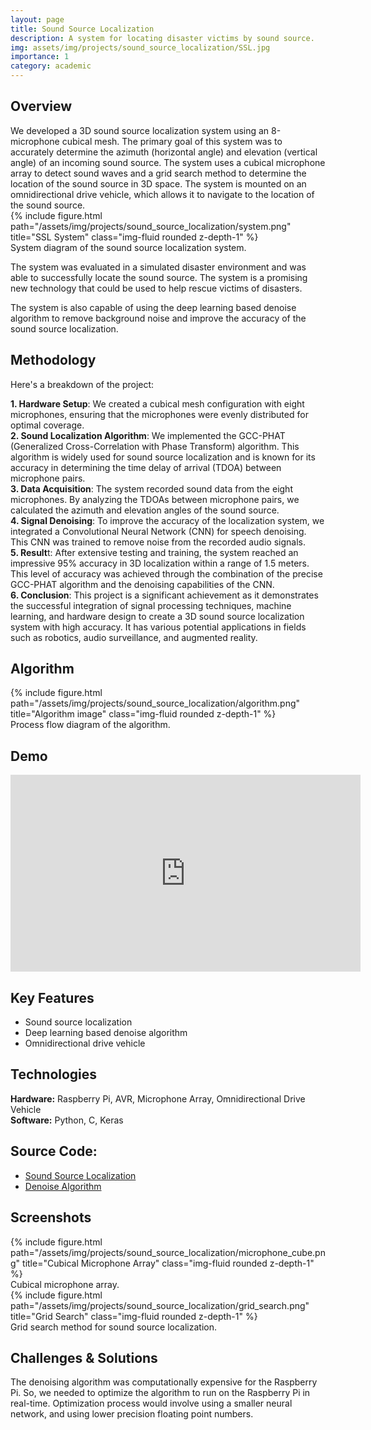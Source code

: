 ```yaml
---
layout: page
title: Sound Source Localization
description: A system for locating disaster victims by sound source.
img: assets/img/projects/sound_source_localization/SSL.jpg
importance: 1
category: academic
---
```


## Overview

<div class="row justify-content-sm-center">
    <div class="col-sm-6 mt-3 mt-md-0">
        We developed a 3D sound source localization system using an 8-microphone cubical mesh. The primary goal of this system was to accurately determine the azimuth (horizontal angle) and elevation (vertical angle) of an incoming sound source. The system uses a cubical microphone array to detect sound waves and a grid search method to determine the location of the sound source in 3D space. The system is mounted on an omnidirectional drive vehicle, which allows it to navigate to the location of the sound source.
    </div>
    <div class="col-sm-6 mt-3 mt-md-0">
        {% include figure.html path="/assets/img/projects/sound_source_localization/system.png" title="SSL System" class="img-fluid rounded z-depth-1" %}
        <div class="caption">
        System diagram of the sound source localization system.
        </div>
    </div>
</div>

The system was evaluated in a simulated disaster environment and was able to successfully locate the sound source. The system is a promising new technology that could be used to help rescue victims of disasters.

The system is also capable of using the deep learning based denoise algorithm to remove background noise and improve the accuracy of the sound source localization.

## Methodology
Here's a breakdown of the project:

**1. Hardware Setup**: We created a cubical mesh configuration with eight microphones, ensuring that the microphones were evenly distributed for optimal coverage.  
**2. Sound Localization Algorithm**: We implemented the GCC-PHAT (Generalized Cross-Correlation with Phase Transform) algorithm. This algorithm is widely used for sound source localization and is known for its accuracy in determining the time delay of arrival (TDOA) between microphone pairs.  
**3. Data Acquisition**: The system recorded sound data from the eight microphones. By analyzing the TDOAs between microphone pairs, we calculated the azimuth and elevation angles of the sound source.  
**4. Signal Denoising**: To improve the accuracy of the localization system, we integrated a Convolutional Neural Network (CNN) for speech denoising. This CNN was trained to remove noise from the recorded audio signals.  
**5. Result**t: After extensive testing and training, the system reached an impressive 95% accuracy in 3D localization within a range of 1.5 meters. This level of accuracy was achieved through the combination of the precise GCC-PHAT algorithm and the denoising capabilities of the CNN.  
**6. Conclusion**: This project is a significant achievement as it demonstrates the successful integration of signal processing techniques, machine learning, and hardware design to create a 3D sound source localization system with high accuracy. It has various potential applications in fields such as robotics, audio surveillance, and augmented reality.  

## Algorithm
<!-- Add an image -->
<div class="row">
    <div class="col-sm mt-3 mt-md-0">
        {% include figure.html path="/assets/img/projects/sound_source_localization/algorithm.png" title="Algorithm image" class="img-fluid rounded z-depth-1" %}
    </div>
</div>
<div class="caption">
    Process flow diagram of the algorithm.
</div>

## Demo
<!-- embed a youtube video -->
<iframe width="560" height="315" src="https://www.youtube.com/embed/Y1u37uJwSeI" frameborder="0" allow="autoplay; encrypted-media" allowfullscreen></iframe>
<br>


## Key Features
- Sound source localization
- Deep learning based denoise algorithm
- Omnidirectional drive vehicle

## Technologies

**Hardware:** Raspberry Pi, AVR, Microphone Array, Omnidirectional Drive Vehicle  
**Software:** Python, C, Keras

## Source Code:
- [Sound Source Localization](https://github.com/subash-timilsina/Sound-Source-Localization)
- [Denoise Algorithm](https://github.com/connectwithprakash/Speech-Denoising-using-CED)

## Screenshots
<!-- Add multiple images -->
<div class="row justify-content-sm-center">
    <div class="col-sm-6 mt-3 mt-md-0">
        {% include figure.html path="/assets/img/projects/sound_source_localization/microphone_cube.png" title="Cubical Microphone Array" class="img-fluid rounded z-depth-1" %}
        <div class="caption">
            Cubical microphone array.
        </div>
    </div>
    <div class="col-sm-6 mt-3 mt-md-0">
        {% include figure.html path="/assets/img/projects/sound_source_localization/grid_search.png" title="Grid Search" class="img-fluid rounded z-depth-1" %}
        <div class="caption">
            Grid search method for sound source localization.
        </div>
    </div>
</div>

## Challenges & Solutions
The denoising algorithm was computationally expensive for the Raspberry Pi. So, we needed to optimize the algorithm to run on the Raspberry Pi in real-time. Optimization process would involve using a smaller neural network, and using lower precision floating point numbers.
